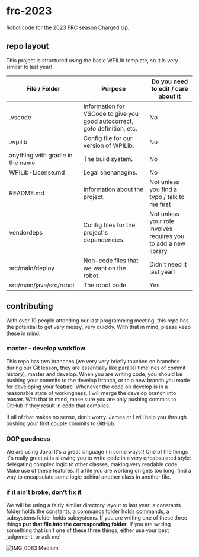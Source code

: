 # frc-2023
Robot code for the 2023 FRC season Charged Up.

## repo layout
This project is structured using the basic WPILib template, so it is very similar to last year!

| File / Folder | Purpose | Do you need to edit / care about it |
| ------------- | ------- | ----------------------------- |
| .vscode | Information for VSCode to give you good autocorrect, goto definition, etc. | No |
| .wpilib | Config file for our version of WPILib. | No |
| anything with gradle in the name | The build system. | No |
| WPILib-License.md | Legal shenanagins. | No |
| README.md | Information about the project. | Not unless you find a typo / talk to me first |
| vendordeps | Config files for the project's dependencies. | Not unless your role involves requires you to add a new library |
| src/main/deploy | Non-code files that we want on the robot. | Didn't need it last year! |
| src/main/java/src/robot | The robot code. | Yes |


## contributing
With over 10 people attending our last programming meeting, this repo has the potential to get very messy, very quickly. With that in mind, please keep these in mind:

### master - develop workflow
This repo has two branches (we very very briefly touched on branches during our Git lesson, they are essentially like parallel timelines of commit history), master and develop. When you are writing code, you should be pushing your commits to the develop branch, or to a new branch you made for developing your feature. Whenever the code on develop is in a reasonable state of workingness, I will merge the develop branch into master. With that in mind, make sure you are only pushing commits to GitHub if they result in code that compiles.

If all of that makes no sense, don't worry. James or I will help you through pushing your first couple commits to GitHub.

### OOP goodness
We are using Java! It's a great language (in some ways)! One of the things it's really great at is allowing you to write code in a very encapsulated style: delegating complex logic to other classes, making very readable code. Make use of these features. If a file you are working on gets too long, find a way to encapsulate some logic behind another class in another file.

### if it ain't broke, don't fix it
We will be using a fairly similar directory layout to last year: a constants folder holds the constants, a commands folder holds commands, a subsystems folder holds subsystems. If you are writing one of these three things **put that file into the corresponding folder**. If you are writing something that isn't one of these three things, either use your best judgement, or ask me! 

![IMG_0063 Medium](https://user-images.githubusercontent.com/74578068/230806886-b03467e8-56dd-4a3f-8fa7-0d98d03dbfd2.jpeg)


